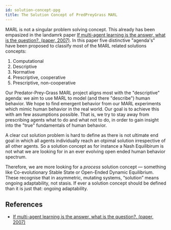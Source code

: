 ```yaml
---
id: solution-concept-ppg
title: The Solution Concept of PredPreyGrass MARL
---
```


MARL is not a singular problem solving concept. This already has been empasized in  the landamrk paper [If multi-agent learning is the answer, what is the question?. (paper, 2007)](https://people.eecs.berkeley.edu/~russell/classes/cs294/f21/papers/Shoham-2007-what-is-the-question.pdf). In this paper five distinctive "agenda's" have been proposed to classify  most of the MARL related solutions concepts:

1. Computational
2. Descriptive
3. Normative
4. Prescriptive, cooperative
5. Prescriptive, non-cooperative

Our Predator-Prey-Grass MARL project aligns most with the "descriptive" agenda: we aim to use MARL to model (and there "describe") human behavior. We hope to find emergent behavior from our MARL experiments which mimic human behavior in the real world. Our goal is to achieve this with am few assumptions possible. That is, we try to stay away from prescribing agents what to do and what not to do, in order to gain insight into the "true" fundamentals of human behavior. 

A clear cut solution problem is hard to define as there is not ultimate end goal in which all agents individually reach an otpimal solution irrespective of all other agents. So a solution concept as for instance a Nash Equilibirum is not what we are looking for in an ever evolving open ended human behavior spectrum.

Therefore, we are more looking for a *process* solution concept — something like Co-evolutionary Stable State or Open-Ended Dynamic Equilibrium. These recognise that in asymmetric, mutating systems, “solution” means ongoing adaptability, not stasis. If ever a solution concept should be defined than it is just that: ongoing adaptability.


## References

- [If multi-agent learning is the answer, what is the question?. (paper, 2007)](https://people.eecs.berkeley.edu/~russell/classes/cs294/f21/papers/Shoham-2007-what-is-the-question.pdf)
